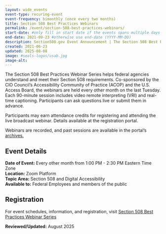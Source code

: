 ```yaml
---
layout: wide_events
event-type: recuring-event
event-frequency: bimonthly (once every two months)
title: Section 508 Best Practices Webinars
permalink: /event/section-508-best-practices-webinars/
start-date: #only fill in start date if the events spans multiple days (YYYY-MM-DD)
end-date: 2021-09-23 #otherwise use end-date (YYYY-MM-DD)
description: Section508.gov Event Announcement | The Section 508 Best Practices Webinar is a bimonthly event addresses a variety of issues associated with ensuring federal agencies have the knowledge they need to meet their obligations under Section 508.  
created: 2021-06-23
updated: 2025-08-08
image: #seals-logos/usab.jpg
image-alt: 
---
```


The Section 508 Best Practices Webinar Series helps federal agencies understand and meet their Section 508 requirements. Co-sponsored by the CIO Council’s Accessibility Community of Practice (ACOP) and the U.S. Access Board, the webinars are held every other month on the last Tuesday. Each 90-minute session includes video remote interpreting (VRI) and real-time captioning. Participants can ask questions live or submit them in advance.

Participants may earn attendance credits for registering and attending the live broadcast webinar. Details available at the registration portal.

Webinars are recorded, and past sessions are available in the portal’s <a href = "https://www.accessibilityonline.org/ao/archives/"> archives.</a>

## Event Details
**Date of Event:** Every other month from 1:00 PM - 2:30 PM Eastern Time Zone    
**Location:** Zoom Platform     
**Topic Area:** Section 508 and Digital Accessibility    
**Available to:** Federal Employees and members of the public    

## Registration
For event schedules, information, and registration, visit <a href="https://www.accessibilityonline.org/cioc-508/schedule" target="_blank" aria-label="Event Registration Link (opens in a new window)">  Section 508 Best Practices Webinar Series </a>  

 **Reviewed/Updated:** August 2025
